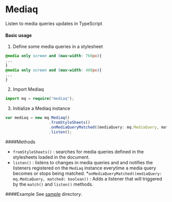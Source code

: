 # Mediaq
Listen to media queries updates in TypeScript

#### Basic usage
1. Define some media queries in a stylesheet
```css
@media only screen and (max-width: 760px){
...
}
@media only screen and (max-width: 480px){
...
}
```
2. Import Mediaq
```typescript
import mq = require("mediaq");
```
3. Initialize a Mediaq instance
```typescript
var mediaq = new mq.Mediaq()
                   .fromStyleSheets()
                   .onMediaQueryMatched((mediaQuery: mq.MediaQuery, matched: boolean) => { })
                   .listen();
```


####Methods

* ```fromStyleSheets()``` : searches for media queries defined in the stylesheets loaded in the document.
* ```listen()``` : listens to changes in media queries and and notifies the listeners registered on the ```Mediaq``` instance everytime a media query becomes or stops being matched.
*```onMediaQueryMatched((mediaQuery: mq.MediaQuery, matched: boolean))``` : Adds a listener that will triggered by the ```match()``` and ```listen()``` methods.

####Example
See [sample](https://github.com/maroun-baydoun/mediaq/tree/master/sample) directory.
